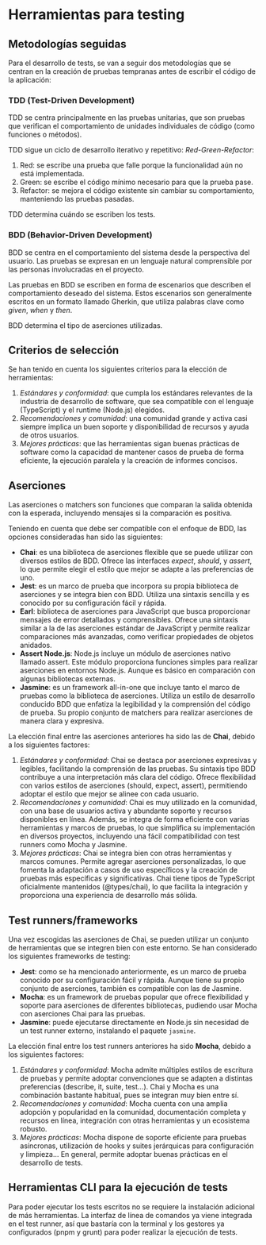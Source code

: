 # Herramientas para testing

## Metodologías seguidas

Para el desarrollo de tests, se van a seguir dos metodologías que se centran en la
creación de pruebas tempranas antes de escribir el código de la aplicación:

### TDD (Test-Driven Development)

TDD se centra principalmente en las pruebas unitarias, que son pruebas que verifican el
comportamiento de unidades individuales de código (como funciones o métodos).

TDD sigue un ciclo de desarrollo iterativo y repetitivo: *Red-Green-Refactor*:
1. Red: se escribe una prueba que falle porque la funcionalidad aún no está implementada.
2. Green: se escribe el código mínimo necesario para que la prueba pase.
3. Refactor: se mejora el código existente sin cambiar su comportamiento, manteniendo las
pruebas pasadas.

TDD determina cuándo se escriben los tests.

### BDD (Behavior-Driven Development)

BDD se centra en el comportamiento del sistema desde la perspectiva del usuario. Las pruebas
se expresan en un lenguaje natural comprensible por las personas involucradas en el proyecto.

Las pruebas en BDD se escriben en forma de escenarios que describen el comportamiento deseado
del sistema. Estos escenarios son generalmente escritos en un formato llamado Gherkin, que
utiliza palabras clave como *given*, *when* y *then*.

BDD determina el tipo de aserciones utilizadas.

## Criterios de selección

Se han tenido en cuenta los siguientes criterios para la elección de herramientas:

1. *Estándares y conformidad*: que cumpla los estándares relevantes de la industria
de desarrollo de software, que sea compatible con el lenguaje (TypeScript) y el runtime
(Node.js) elegidos.
2. *Recomendaciones y comunidad*: una comunidad grande y activa casi siempre
implica un buen soporte y disponibilidad de recursos y ayuda de otros usuarios.
3. *Mejores prácticas*: que las herramientas sigan buenas prácticas de software
como la capacidad de mantener casos de prueba de forma eficiente, la ejecución
paralela y la creación de informes concisos.

## Aserciones

Las aserciones o matchers son funciones que comparan la salida obtenida con
la esperada, incluyendo mensajes si la comparación es positiva.

Teniendo en cuenta que debe ser compatible con el enfoque de BDD, las opciones consideradas
han sido las siguientes:
* **Chai**: es una biblioteca de aserciones flexible que se puede utilizar con diversos estilos
de BDD. Ofrece las interfaces *expect*, *should*, y *assert*, lo que permite elegir el estilo
que mejor se adapte a las preferencias de uno.
* **Jest**: es un marco de prueba que incorpora su propia biblioteca de aserciones y se integra bien
con BDD. Utiliza una sintaxis sencilla y es conocido por su configuración fácil y rápida.
* **Earl**: biblioteca de aserciones para JavaScript que busca proporcionar mensajes de error
detallados y comprensibles. Ofrece una sintaxis similar a la de las aserciones estándar de JavaScript
y permite realizar comparaciones más avanzadas, como verificar propiedades de objetos anidados.
* **Assert Node.js**: Node.js incluye un módulo de aserciones nativo llamado assert. Este módulo
proporciona funciones simples para realizar aserciones en entornos Node.js. Aunque es básico en
comparación con algunas bibliotecas externas.
* **Jasmine**: es un framework all-in-one que incluye tanto el marco de pruebas como la biblioteca de
aserciones. Utiliza un estilo de desarrollo conducido BDD que enfatiza la legibilidad y la comprensión
del código de prueba. Su propio conjunto de matchers para realizar aserciones de manera clara y expresiva.


La elección final entre las aserciones anteriores ha sido las de **Chai**, debido a los siguientes
factores:
1. *Estándares y conformidad*: Chai se destaca por aserciones expresivas y legibles, facilitando la
comprensión de las pruebas. Su sintaxis tipo BDD contribuye a una interpretación más clara del código.
Ofrece flexibilidad con varios estilos de aserciones (should, expect, assert), permitiendo adoptar el estilo
que mejor se alinee con cada usuario.
2. *Recomendaciones y comunidad*: Chai es muy utilizado en la comunidad, con una base de usuarios activa
y abundante soporte y recursos disponibles en línea. Además, se integra de forma eficiente con varias
herramientas y marcos de pruebas, lo que simplifica su implementación en diversos proyectos, incluyendo
una fácil compatibilidad con test runners como Mocha y Jasmine.
3. *Mejores prácticas*: Chai se integra bien con otras herramientas y marcos comunes. Permite agregar
aserciones personalizadas, lo que fomenta la adaptación a casos de uso específicos y la creación de
pruebas más específicas y significativas. Chai tiene tipos de TypeScript oficialmente mantenidos
(@types/chai), lo que facilita la integración y proporciona una experiencia de desarrollo más sólida.


## Test runners/frameworks

Una vez escogidas las aserciones de Chai, se pueden utilizar un conjunto de herramientas que se
integren bien con este entorno. Se han considerado los siguientes frameworks de testing:

* **Jest**: como se ha mencionado anteriormente, es un marco de prueba conocido por su configuración
fácil y rápida. Aunque tiene su propio conjunto de aserciones, también es compatible con las de Jasmine.
* **Mocha**: es un framework de pruebas popular que ofrece flexibilidad y soporte para aserciones de
diferentes bibliotecas, pudiendo usar Mocha con aserciones Chai para las pruebas.
* **Jasmine**: puede ejecutarse directamente en Node.js sin necesidad de un test runner externo,
instalando el paquete `jasmine`.

La elección final entre los test runners anteriores ha sido **Mocha**, debido a los siguientes
factores:
1. *Estándares y conformidad*: Mocha admite múltiples estilos de escritura de pruebas y permite
adoptar convenciones que se adapten a distintas preferencias (describe, it, suite, test...). Chai
y Mocha es una combinación bastante habitual, pues se integran muy bien entre sí.
2. *Recomendaciones y comunidad*: Mocha cuenta con una amplia adopción y popularidad en la comunidad,
documentación completa y recursos en línea, integración con otras herramientas y un ecosistema robusto.
3. *Mejores prácticas*: Mocha dispone de soporte eficiente para pruebas asíncronas, utilización de hooks
y suites jerárquicas para configuración y limpieza... En general, permite adoptar buenas prácticas en el
desarrollo de tests.

## Herramientas CLI para la ejecución de tests

Para poder ejecutar los tests escritos no se requiere la instalación adicional de más herramientas.
La interfaz de línea de comandos ya viene integrada en el test runner, así que bastaría con la
terminal y los gestores ya configurados (pnpm y grunt) para poder realizar la ejecución de tests.

